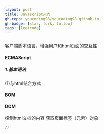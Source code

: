 ```yaml
---
layout: post
title: Javascript入门
gh-repo: youcoding98/youcoding98.github.io
gh-badge: [star, fork, follow]
tags: [leetcode]
---
```


###  
客户端脚本语言，增强用户和html页面的交互性

#### ECMAScript
##### 1.基本语法
(1)与html结合方式   

#### BOM

#### DOM
控制html文档的内容
获取页面标签（元素）对象


```javascript
//




```



